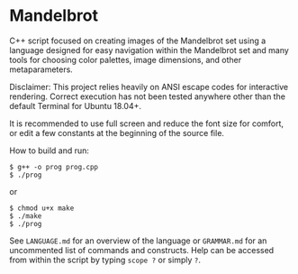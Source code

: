# Mandelbrot

C++ script focused on creating images of the Mandelbrot set using a language designed for easy navigation within the Mandelbrot set and many tools for choosing color palettes, image dimensions, and other metaparameters.

Disclaimer: This project relies heavily on ANSI escape codes for interactive rendering. Correct execution has not been tested anywhere other than the default Terminal for Ubuntu 18.04+.

It is recommended to use full screen and reduce the font size for comfort, or edit a few constants at the beginning of the source file.

How to build and run:

```
$ g++ -o prog prog.cpp
$ ./prog
```
or
```
$ chmod u+x make
$ ./make
$ ./prog
```


See `LANGUAGE.md` for an overview of the language or `GRAMMAR.md` for an uncommented list of commands and constructs. Help can be accessed from within the script by typing `scope ?` or simply `?`.
